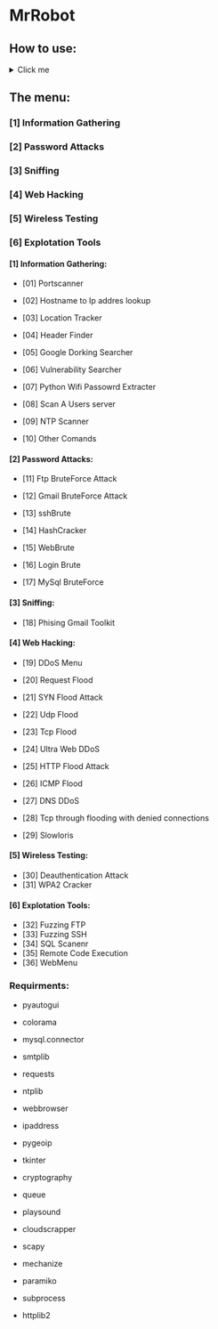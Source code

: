 # MrRobot

## How to use:
<details>
<summary>Click me</summary>
<br>

* apt-get install python3
* apt-get install git
* git clone https://github.com/tfwcodes/MrRobot
* ls
* cd MrRobot
* pip install -r requirements.txt
* Python3 MrRobot.py

</details>





## The menu:

### [1] Information Gathering

### [2] Password Attacks

### [3] Sniffing

### [4] Web Hacking

### [5] Wireless Testing


### [6] Explotation Tools





#### [1] Information Gathering:


- [01] Portscanner


- [02] Hostname to Ip addres lookup


-  [03] Location Tracker


-  [04] Header Finder


-  [05] Google Dorking Searcher


-  [06] Vulnerability Searcher


-  [07] Python Wifi Passowrd Extracter


-  [08] Scan A Users server
-  [09] NTP Scanner


-  [10] Other Comands


#### [2] Password Attacks:


- [11] Ftp BruteForce Attack


-  [12] Gmail BruteForce Attack
-  [13] sshBrute
-  [14] HashCracker
-  [15] WebBrute
-  [16] Login Brute
-  [17] MySql BruteForce


#### [3] Sniffing:



- [18] Phising Gmail Toolkit


#### [4] Web Hacking:



- [19] DDoS Menu


- [20] Request Flood


- [21] SYN Flood Attack


- [22] Udp Flood


- [23] Tcp Flood

- [24] Ultra Web DDoS

- [25] HTTP Flood Attack

- [26] ICMP Flood

- [27] DNS DDoS

- [28] Tcp through flooding with denied connections

- [29] Slowloris

#### [5] Wireless Testing:


  - [30] Deauthentication Attack
  - [31] WPA2 Cracker

#### [6] Explotation Tools:

  - [32] Fuzzing FTP
  - [33] Fuzzing SSH
  - [34] SQL Scanenr
  - [35] Remote Code Execution
  - [36] WebMenu



### Requirments:


- pyautogui


- colorama

- mysql.connector



- smtplib


- requests

- ntplib


- webbrowser


- ipaddress


- pygeoip

- tkinter


- cryptography


- queue


- playsound


- cloudscrapper

- scapy

- mechanize

- paramiko

- subprocess

- httplib2
